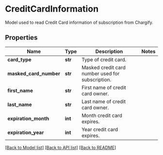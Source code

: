 # CreditCardInformation

Model used to read Credit Card information of subscription from Chargify.
## Properties
Name | Type | Description | Notes
------------ | ------------- | ------------- | -------------
**card_type** | **str** | Type of credit card. | 
**masked_card_number** | **str** | Masked credit card number used for subscription. | 
**first_name** | **str** | First name of credit card owner. | 
**last_name** | **str** | Last name of credit card owner. | 
**expiration_month** | **int** | Month credit card expires. | 
**expiration_year** | **int** | Year credit card expires. | 

[[Back to Model list]](../README.md#documentation-for-models) [[Back to API list]](../README.md#documentation-for-api-endpoints) [[Back to README]](../README.md)


